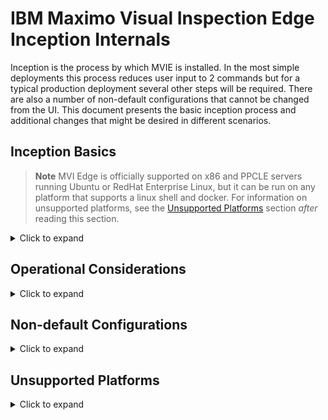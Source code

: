 # IBM Maximo Visual Inspection Edge Inception Internals

Inception is the process by which MVIE is installed. In the most simple deployments this process reduces user input to 2 commands but for a typical production deployment several other steps will be required. There are also a number of non-default configurations that cannot be changed from the UI. This document presents the basic inception process and additional changes that might be desired in different scenarios.

## Inception Basics

>**Note** MVI Edge is officially supported on x86 and PPCLE servers running Ubuntu or RedHat Enterprise Linux, but it can be run on any platform that supports a linux shell and docker. For information on unsupported platforms, see the [Unsupported Platforms](#Unsupported-Platforms) section *after* reading this section.
<details>
  <summary>Click to expand</summary>

In the simplest case, MVIE is installed as follows:
1. The [Installation pre-requisites](https://www.ibm.com/docs/en/maximo-vi/8.3.0?topic=edge-planning) are provided
2. User selects an `<install root>` directory where they want to install MVIE. This directory must be created before proceeding with the inception process. 
>The final directory name in the path must be `vision-edge`. EG `/opt/ibm/vision-edge`.

3. User logs in to the Docker repository.

   1. An IBM Cloud Entitlement Key is required. This can be obtained by logging in to https://myibm.ibm.com/products-services/containerlibrary and copying the entitlement key.
   2. Login to the docker repository
      ```
      docker login cp.icr.io --username cp --password <entitlement key>
      ```
      > the user name must be `cp` and the `<entitlement key>` is the one copied in step 3.1 above

4. User `cd`'s to the `<install root>` and executes the `docker run` command:
    ```
    cd <install root>

    For version 8.3.0
      docker run --rm -v `pwd`:/opt/ibm/vision-edge --privileged -u root cp.icr.io/cp/visualinspection/vision-edge-inception:8.3.0
  
    For version 8.4.0
      docker run --rm -v `pwd`:/opt/ibm/vision-edge -e hostname=`hostname -f` --privileged -u root cp.icr.io/cp/visualinspection/vision-edge-inception:8.4.0
  
     For version 8.5.0
      docker run --rm -v `pwd`:/opt/ibm/vision-edge -e hostname=`hostname -f` --privileged -u root cp.icr.io/cp/visualinspection/vision-edge-inception:8.5.0
    ```
    - This will pull the inception image and run it.
    - The inception container will 
      - create the required sub-directories under the \<install root> with the required ownership and permissions.
        > The userid and groupid are the ones that are used internally by all the MVIE Service containers. These will be 900:9999. Within the containers the user and group names are both `visionedge`. A common practice is to create the `visionedge` user and group in the host os so owner and group are displayed in a more user-friendly manner. If this is done, the user *must* have the userid `900` and the group *must* have the groupid `9999`
      - populate sub-directories with scripts, templates, and properties files

5. User runs the startedge.sh script
    ```
    ./startedge.sh
    ```
    - This will:
      - display the license agreement, which the user must accept to continue
      - pull the 3 MVIE service images
      - generate certificates for the server
      - initialize the database
      - start the 3 service containers:
        - vision-edge-controller
        - vision-edge-cme
        - vision-edge-dle
> **NOTE** The startedge.sh script can be run at any time to restart the MVIE service containers. This is required whenever changes to the default configuration are made.

The system is now up and running. 

The startedge.sh script will display the URL to access the Web UI. To login, the default userid and password are `masadmin` and `VisionP@ssw0rd`.
</details>
   
## Operational Considerations
<details>
  <summary>Click to expand</summary>
**Pre-Install**
- Storage configuration
  - When run at the full capacity, an MVIE system will produce significant volumes of image files and metadata. This volume will be determined by the compute resources available on the system so there is no single storage configuration that can be recommended for all deployments, but the following are general recommendations for storage layout:
    - The MVIE `<install root>` should be located on a different storage volume than the one that docker will use. EG docker typically stores things under `/var` so the MVIE root should be located in a different volume.
    - The database directories (`<install root>/volume/run/psdata`, `<install root>/volume/run/pstbspc`, and `<install root>/volume/run/pgbackrest`) should be located on different volumes to prevent a single storage device failure from affecting both transactional data and database backups

**Pre or Post Install**
- Log File Rotation
  - MVIE containers do not write separate log files. Instead, all logging goes to the docker container logs and in production these can become quite large. The recommendation is to enable docker log file rotation as follows:
    - Create or edit the /etc/docker/daemon.json file
    - Insert the following (modify the number of files - `max-file` as desired)
    ```
    {
        "log-driver": "json-file",
        "log-opts": {
            "max-size": "10m",
            "max-file": "20"
        }
    }
    ```
    - Restart the docker daemon `systemctl docker restart`
</details>
   
## Non-default Configurations
<details>
  <summary>Click to expand</summary>

The basic flow of configuration settings is from the `<install root>/volume/run/var/config/vision-edge.properties` file to the startedge.sh script to the service containers. Property settings in the properties file are available to the startedge.sh script and may be passed as environment variables in the docker  run commands that start the containers. 

> NOTE Modifications to the `<install root>/volume/run/var/config/vision-edge.properties` and `<install root>/volume/run/var/config/controller.json` files will also be picked up directly by the vision-edge-controller container but can be overridden by environment variables passed to the container in the startedge.sh script.

Any time a modification is made to any of the configuration files, the startedge.sh script should be run to restart the containers so they will pick up the new settings.
### Logging Levels
Logging levels can be changed to increase or decrease the detail of information written to the service container logs. 

Logging levels are specified in the `<install root>/volume/run/var/config/vision-edge.properties` as:
|Variable|Description|
|-|-|
|CONTROLLER_LOG_LEVEL|Sets the vision-edge-controller container's logging level|
|CME_LOG_LEVEL|Sets the vision-edge-cme container's logging level|
|DLE_LOG_LEVEL|Sets the vision-edge-dle container's logging level|

The valid logging levels are:
|Setting|Description|
|-|-|
|TRACE|This is the most verbose logging level, probably only useful to developers working on the product or in extreme cases where troubleshooting at DEBUG level is not providing enough detail.
|DEBUG|Output detailed debugging log messages. This should only be used when troubleshooting the system or when detailed logging is desired when performing development or system integration activity. This level will create very large log files quickly and should not be enabled for extensive periods in production. Setting log file rotation is highly recommended to avoid running out of disk space.
|INFO|This is the default and provides a level of information suitable for a stable system
|WARN|This level provides information that is of special significance, either non-fatal errors or events such as ancillary services being started or stopped. It is suitable for a stable production system.
|ERROR|This level provides information when internal errors occur that may impact the functionality of the system.
|PANIC|This level provides information when events that would normally cause a system crash occur. The MVIE containers implement panic recovery where possible, so the system processes should restart automatically but whenever events of this severity occur, they should be addressed.

### Development Mode
Setting `DEVMODE=true` in the `<install root>/volume/run/var/config/vision-edge.properties` will start the vision-edge-controller container in development mode. When started in this mode:
- By default the UI will not allow deployment of models locally on systems with no GPU. In Development mode, models can be deployed locally when the system has no GPU.
  >**Note** The DLE container must be started in CPU Mode to deploy models with no GPU.
- Swagger documentation for the controller's REST API is enabled at https://`<host name>`/swagger/index.html
- Additional configuration info is displayed in the controller logs (DEBUG logging level must also be enabled). Since the controller gets configuration information from (in order of decreasing precedence):
  - environment variables set in the docker run command for the controller in the startedge.sh script
  - the vision-edge.properties file
  - the controller.json file
  - default values

  it can be useful to see it all in one place and to see which setting has taken precedence when the container is started.
  
  The complete set of configuration entries is output to the log file as a line of comma-separated values which indicate:

  - variable name
  - variable type 
  - effective value 
  - true if set in a configuration file
  - true if setting equals the default value

-  In MVI Edge 8.6.0, the `https://<hostname>/templates` and `https://<hostname>/videos` folders are exposed (read-only). These are both useful when creating Custom Pipelines.

### CPU Mode - Local Inference with No GPU
By default, the vision-edge-dle container will not process inferences if there is no GPU on the edge node. Enabling CPU Mode will allow the DLE to run models on the CPU, which will run much slower than on GPU.
 To enable CPU Mode, set `DLE_ENABLE_CPU_FALLBACK=TRUE` in the vision-edge.properties file.
> **Note** the controller must be started in Development Mode to allow models to be deployed from the UI in CPU Mode.
</details>

## Unsupported Platforms
<details>
  <summary>Click to expand</summary>
As documented in the [Inception Basics](#Inception-Basics) section above, the installation of MVI Edge is a process of running the inception image as a "run-once" docker container that sets up the environment, and running the `startedge.sh` script to complete the installation. Any platform that can support docker and a linux shell to run the script are suitable for installation.

However, there are deltas from the standard installation procedure for different platforms. The deltas for the most common are documented separately:

- [MacOS](MacOS.md)
- [Windows](Windows.md)
- [NVIDIA Jetson](NVIDIA_Jetson.md)
</details>

